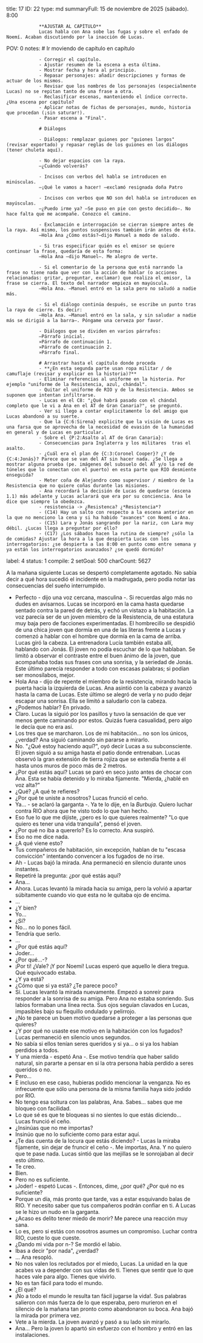 title:          17
ID:             22
type:           md
summaryFull:    15 de noviembre de 2025 (sábado). 8:00
                
                **AJUSTAR AL CAPÍTULO**
                Lucas habla con Ana sobe las fugas y sobre el enfado de Noemí. Acaban discutiendo por la inacción de Lucas.
POV:            0
notes:          # Ir moviendo de capítulo en capítulo
                
                - Corregir el capítulo.
                - Ajustar resumen de la escena a esta última.
                - Mostrar fecha y hora al principio.
                - Repasar personajes: añadir descripciones y formas de actuar de los mismos.
                - Revisar que los nombres de los personajes (especialmente Lucas) no se repitan tanto de una frase a otra.
                - Reclasificar escenas, manteniendo el índice correcto. ¿Una escena por capítulo?
                - Aplicar notas de fichas de personajes, mundo, historia que procedan (¡sin saturar!).
                - Pasar escena a "Final".
                
                # Diálogos
                
                - Diálogos: remplazar guiones por "guiones largos" (revisar exportado) y repasar reglas de los guiones en los diálogos (tener chuleta aquí).
                
                - No dejar espacios con la raya.
                —¿Cuándo volverás?
                
                - Incisos con verbos del habla se introducen en minúsculas.
                —¡Qué le vamos a hacer! —exclamó resignada doña Patro
                
                - Incisos con verbos que NO son del habla se introducen en mayúsculas.
                —¿Puedo irme ya? —Se puso en pie con gesto decidido—. No hace falta que me acompañe. Conozco el camino.
                
                - Exclamación e interrogación se cierran siempre antes de la raya. Así mismo, los puntos suspensivos también irán antes de ésta.
                —Hola Ana ¿Cómo estás?—dijo Manuel a modo de saludo.
                
                - Si tras especificar quién es el emisor se quiere continuar la frase, quedaría de esta forma:
                —Hola Ana —dijo Manuel—. Me alegro de verte.
                
                - Si el comentario de la persona que está narrando la frase no tiene nada que ver con la acción de hablar (o acciones relacionadas: gritar, preguntar, exclamar) que realiza el emisor, la frase se cierra. El texto del narrador empieza en mayúscula.
                —Hola Ana. —Manuel entró en la sala pero no saludó a nadie más.
                
                - Si el diálogo continúa después, se escribe un punto tras la raya de cierre. Es decir:
                —Hola Ana. —Manuel entró en la sala, y sin saludar a nadie más se dirigió a la barra—. Póngame una cerveza por favor.
                
                - Diálogos que se dividen en varios párrafos:
                —Párrafo inicial.
                »Párrafo de continuación 1.
                »Párrafo de continuación 2.
                »Párrafo final.
                
                # Arrastrar hasta el capítulo donde proceda
                - **¿En esta segunda parte usan ropa militar / de camuflaje (revisar y explicar en la historia)?**
                - Eliminar referencias al uniforme en la historia. Por ejemplo "uniforme de la Resistencia, azul, chándal".
                - Quitar el uniforme de RIO y de la Resistencia. Ambos se suponen que intentan infiltrarse.
                - Lucas en el C8: "¿Qué habrá pasado con el chándal completo que le vi a Ana en el AT de Gran Canaria?", se preguntó.
                - Ver si llego a contar explicitamente lo del amigo que Lucas abandonó a su suerte.
                - Que la {C:6:Sirena} explicite que la visión de Lucas es una farsa que se aprovecha de la necesidad de evasión de la humanidad en general y de Lucas en particular. 
                - Sobre el {P:2:Asalto al AT de Gran Canaria}:
                - Consecuencias para Inglaterra y los militares  tras el asalto.
                - ¿Cuál era el plan de {C:3:Coronel Cooper}? ¿Y de {C:4:Jonás}? Parece que se van del AT sin hacer nada. ¿Se llega a mostrar alguna prueba (pe. imágenes del subsuelo del AT y/o la red de túneles que lo conectan con el puerto) en esta parte que RIO desmiente enseguida?
                - Meter coña de Alejandro como supervisor / miembro de la Resistencia que no quiere coñas durante las misiones.
                - Ana recordará la decisión de Lucas de quedarse (escena 1.1) más adelante y Lucas aclarará que era por su conciencia. Ana le dice que siempre la obedezca.
                - resistencia -> ¿Resistenca? ¿*Resistencia*?
                - (C14) Hay un salto con respecto a la escena anterior en la que no menciono la cena y si ha habido "avances" con Noemí o Ana.
                - (C15) Lara y Jonás sangrando por la nariz, con Lara muy débil. ¿Lucas llega a preguntar por ello?
                - (C17) ¿Los sábados hacen la rutina de siempre? ¿sólo la de comidas? Ajustar la hora a la que despierta Lucas con los interrogatorios: ¿se despierta a las 8:00 en punto como entre semana y ya están los interrogatorios avanzados? ¿se quedó dormido?
label:          4
status:         1
compile:        2
setGoal:        500
charCount:      5627


A la mañana siguiente Lucas se despertó completamente agotado. No sabía decir a qué hora sucedió el incidente en la madrugada, pero podía notar las consecuencias del sueño interrumpido.
- Perfecto - dijo una voz cercana, masculina -. Si recuerdas algo más no dudes en avisarnos.
Lucas se incorporó en la cama hasta quedarse sentado contra la pared de detrás, y echó un vistazo a la habitación. La voz parecía ser de un joven miembro de la Resistencia, de una estatura muy baja pero de facciones experimentadas. El hombrecillo se despidió de una chica joven que dormía en una de las literas frente a Lucas y comenzó a hablar con el hombre que dormía en la cama de arriba.
Lucas giró la cabeza. La entrenadora Lucía también estaba allí, hablando con Jonás. El joven no podía escuchar de lo que hablaban. Se limitó a observar el contraste entre el buen ánimo de la joven, que acompañaba todas sus frases con una sonrisa, y la seriedad de Jonás. Este último parecía responder a todo con escasas palabras; si podían ser monosílabos, mejor.
- Hola Ana - dijo de repente el miembro de la resistencia, mirando hacia la puerta hacia la izquierda de Lucas.
Ana asintió con la cabeza y avanzó hasta la cama de Lucas. Este último se alegró de verla y no pudo dejar escapar una sonrisa. Ella se limitó a saludarlo con la cabeza.
- ¿Podemos hablar? En privado.
- Claro.
Lucas la siguió por los pasillos y tuvo la sensación de que ver menos gente caminando por estos. Quizás fuera casualidad, pero algo le decía que no era así.
- Los tres que se marcharon. Los de mi habitación... no son los únicos, ¿verdad?
Ana siguió caminando sin pararse a mirarlo.
- No.
"¿Qué estoy haciendo aquí?", oyó decir Lucas a su subconsciente.
El joven siguió a su amiga hasta el patio donde entrenaban. Lucas observó la gran extensión de tierra rojiza que se extendía frente a él hasta unos muros de poco más de 2 metros.
- ¿Por qué estás aquí?
Lucas se paró en seco justo antes de chocar con Ana. Esta se había detenido y lo miraba fijamente.
"Mierda, ¿hablé en voz alta?"
- ¿Qué? ¿A qué te refieres?
- ¿Por qué te uniste a nosotros?
Lucas frunció el ceño. 
- Ya... - se aclaró la garganta -. Ya te lo dije, en la *Burbuja*. Quiero luchar contra RIO ahora que he visto todo lo que han hecho.
- Eso fue lo que me dijiste, ¿pero es lo que quieres realmente?
"Lo que quiero es tener una vida tranquila", pensó el joven.
- ¿Por qué no iba a quererlo? Es lo correcto.
Ana suspiró.
- Eso no me dice nada.
- ¿A qué viene esto?
- Tus compañeros de habitación, sin excepción, hablan de tu "escasa convicción" intentando convencer a los fugados de no irse.
- Ah - Lucas bajó la mirada.
Ana permaneció en silencio durante unos instantes.
- Repetiré la pregunta: ¿por qué estás aquí?
- Ana...
- Ahora.
Lucas levantó la mirada hacia su amiga, pero la volvió a apartar súbitamente cuando vio que esta no le quitaba ojo de encima.
- ...
- ¿Y bien?
- Yo...
- ¿Sí?
- No... no lo pones fácil.
- Tendría que serlo.
- ...
- ¿Por qué estás aquí?
- Joder...
- ¿Por qué...-?
- ¡Por ti! ¿Vale? ¡Y por Noemí!
Lucas esperó que aquello le diera tregua.
Qué equivocado estaba.
- ¿Y ya está?
- ¿Cómo que si ya está? ¿Te parece poco?
- Sí.
Lucas levantó la mirada nuevamente. Empezó a sonreír para responder a la sonrisa de su amiga.
Pero Ana no estaba sonriendo. Sus labios formaban una línea recta. Sus ojos seguían clavados en Lucas, impasibles bajo su flequillo ondulado y pelirrojo.
- ¿No te parece un buen motivo quedarse a proteger a las personas que quieres?
- ¿Y por qué no usaste ese motivo en la habitación con los fugados?
Lucas permaneció en silencio unos segundos.
- No sabía si ellos tenían seres queridos y si ya... o si ya los habían perdidos a todos.
- Y una mierda - espetó Ana -. Ese motivo tendría que haber salido natural, sin pararte a pensar en si la otra persona había perdido a seres queridos o no.
- Pero...
- E incluso en ese caso, hubieras podido mencionar la venganza. No es infrecuente que sólo una persona de la misma familia haya sido jodido por RIO.
- No tengo esa soltura con las palabras, Ana. Sabes... sabes que me bloqueo con facilidad.
- Lo que sé es que te bloqueas si no sientes lo que estás diciendo...
Lucas frunció el ceño.
- ¿Insinúas que no me importas?
- Insinúo que no lo suficiente como para estar aquí.
- ¿Te das cuenta de la locura que estás diciendo? - Lucas la miraba fijamente, sin dejar de fruncir el ceño -. Me importas, Ana. Y no quiero que te pase nada.
Lucas sintió que las mejillas se le sonrojaban al decir esto último.
- Te creo.
- Bien.
- Pero no es suficiente.
- ¡Joder! - espetó Lucas -. Entonces, dime, ¿por qué? ¿Por qué no es suficiente?
- Porque un día, más pronto que tarde, vas a estar esquivando balas de RIO. Y necesito saber que tus compañeros podrán confiar en ti.
A Lucas se le hizo un nudo en la garganta.
- ¿Acaso es delito tener miedo de morir? Me parece una reacción muy sana.
- Lo es, pero si estás con nosotros asumes un compromiso. Luchar contra RIO, cueste lo que cueste.
- ¿Dando mi vida por n-?
Se mordió el labio.
- Ibas a decir "por nada", ¿verdad?
- ...
Ana resopló.
- No nos valen los reclutados por el miedo, Lucas. La unidad en la que acabes va a depender con sus vidas de ti. Tienes que sentir que lo que haces vale para algo. Tienes que vivirlo.
- No es tan fácil para todo el mundo.
- ¿El qué?
- ¡No a todo el mundo le resulta tan fácil jugarse la vida!.
Sus palabras salieron con más fuerza de lo que esperaba, pero murieron en el silencio de la mañana tan pronto como abandonaron su boca. Ana bajó la mirada por primera vez.
- Vete a la mierda.
La joven avanzó y pasó a su lado sin mirarlo.
- Ana...
Pero la joven lo apartó sin esfuerzo con el hombro y entró en las instalaciones.